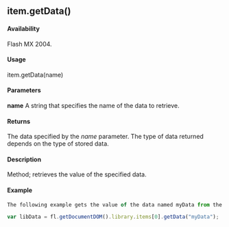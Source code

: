 ## item.getData()

#### Availability

Flash MX 2004.

#### Usage

item.getData(name)

#### Parameters

**name** A string that specifies the name of the data to retrieve.

#### Returns

The data specified by the *name* parameter. The type of data returned depends on the type of stored data.

#### Description

Method; retrieves the value of the specified data.

#### Example

```javascript
The following example gets the value of the data named myData from the first item in the library and stores it in the variable libData:

var libData = fl.getDocumentDOM().library.items[0].getData("myData");

```
